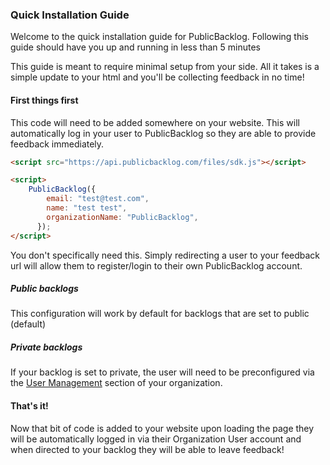 ### Quick Installation Guide

Welcome to the quick installation guide for PublicBacklog. Following this guide should have you up and running in less than 5 minutes

This guide is meant to require minimal setup from your side. All it takes is a simple update to your html and you'll be collecting feedback in no time!

#### First things first

This code will need to be added somewhere on your website. This will automatically log in your user to PublicBacklog so they are able to provide feedback immediately.

```html
<script src="https://api.publicbacklog.com/files/sdk.js"></script>

<script>
    PublicBacklog({
        email: "test@test.com",
        name: "test test",
        organizationName: "PublicBacklog",
      });
</script>
```

You don't specifically need this. Simply redirecting a user to your feedback url will allow them to register/login to their own PublicBacklog account.

##### Public backlogs

This configuration will work by default for backlogs that are set to public (default)

##### Private backlogs

If your backlog is set to private, the user will need to be preconfigured via the [User Management](/organization-users/?id=publicbacklog-organization-users) section of your organization.

#### That's it!
Now that bit of code is added to your website upon loading the page they will be automatically logged in via their Organization User account and when directed to your backlog they will be able to leave feedback!